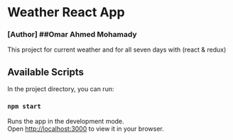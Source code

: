 # Weather React App

### [Author] ##Omar Ahmed Mohamady

This project for current weather and for all seven days with (react & redux)

## Available Scripts

In the project directory, you can run:

### `npm start`

Runs the app in the development mode.\
Open [http://localhost:3000](http://localhost:3000) to view it in your browser.
